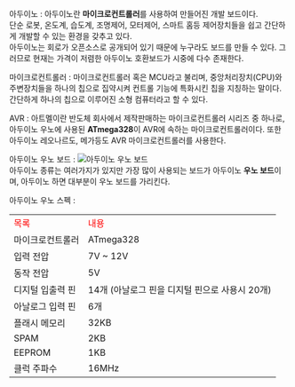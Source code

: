 아두이노
: 아두이노란 <b>마이크로컨트롤러</b>를 사용하여 만들어진 개발 보드이다.<br> 단순 로봇, 온도계, 습도계, 조명제어, 모터제어, 스마트 홈등 제어장치들을 쉽고 간단하게 개발할 수 있는 환경을 갖추고 있다. <br>
아두이노는 회로가 오픈소스로 공개되어 있기 때문에 누구라도 보드를 만들 수 있다. 그러므로 현재는 가격이 저렴한 아두이노 호환보드가 시중에 다수 존재한다.


마이크로컨트롤러
: 마이크로컨트롤러 혹은 MCU라고 불리며, 중앙처리장치(CPU)와 주변장치들을 하나의 칩으로 집약시켜 컨트롤 기능에 특화시킨 칩을 지칭하는 말이다. 간단하게 하나의 칩으로 이루어진 소형 컴퓨터라고 할 수 있다.


AVR
: 아트멜이란 반도체 회사에서 제작판매하는 마이크로컨트롤러 시리즈 중 하나로, 아두이노 우노에 사용된 <b>ATmega328</b>이 AVR에 속하는 마이크로컨트롤러이다. 또한 아두이노 레오나르도, 메가등도 AVR 마이크로컨트롤러를 사용한다.


아두이노 우노 보드
: ![아두이노 우노 보드](https://user-images.githubusercontent.com/59801728/73506326-8df88600-4418-11ea-81bd-2ab355bfd55f.PNG)
<br>
아두이노 종류는 여러가지가 있지만 가장 많이 사용되는 보드가 아두이노 <b>우노 보드</b>이며, 아두이노 하면 대부분이 우노 보드를 가리킨다.


아두이노 우노 스펙
: <table>
    <tr>
        <td style="color:red">목록</td>
        <td style="color:red">내용</td>
    </tr>
    <tr>
        <td>마이크로컨트롤러</td>
        <td>ATmega328</td>
    </tr>
    <tr>
        <td>입력 전압</td>
        <td>7V ~ 12V</td>
    </tr>
    <tr>
        <td>동작 전압</td>
        <td>5V</td>
    </tr>
    <tr>
        <td>디지털 입출력 핀</td>
        <td>14개 (아날로그 핀을 디지털 핀으로 사용시 20개)</td>
    </tr>
    <tr>
        <td>아날로그 입력 핀</td>
        <td>6개</td>
    </tr>
    <tr>
        <td>플래시 메모리</td>
        <td>32KB</td>
    </tr>
    <tr>
        <td>SPAM</td>
        <td>2KB</td>
    </tr>
    <tr>
        <td>EEPROM</td>
        <td>1KB</td>
    </tr>
    <tr>
        <td>클럭 주파수</td>
        <td>16MHz</td>
    </tr>
  </table>
